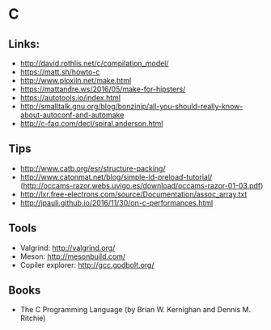 C
=


Links:
------


* http://david.rothlis.net/c/compilation_model/
* https://matt.sh/howto-c
* http://www.ploxiln.net/make.html
* https://mattandre.ws/2016/05/make-for-hipsters/
* https://autotools.io/index.html
* http://smalltalk.gnu.org/blog/bonzinip/all-you-should-really-know-about-autoconf-and-automake
* http://c-faq.com/decl/spiral.anderson.html

Tips
----

* http://www.catb.org/esr/structure-packing/
* http://www.catonmat.net/blog/simple-ld-preload-tutorial/ (http://occams-razor.webs.uvigo.es/download/occams-razor-01-03.pdf)
* http://lxr.free-electrons.com/source/Documentation/assoc_array.txt
* http://jpauli.github.io/2016/11/30/on-c-performances.html

Tools
-----

* Valgrind: http://valgrind.org/
* Meson: http://mesonbuild.com/
* Copiler explorer: http://gcc.godbolt.org/


Books
-----

 * The C Programming Language (by Brian W. Kernighan and Dennis M. Ritchie)
